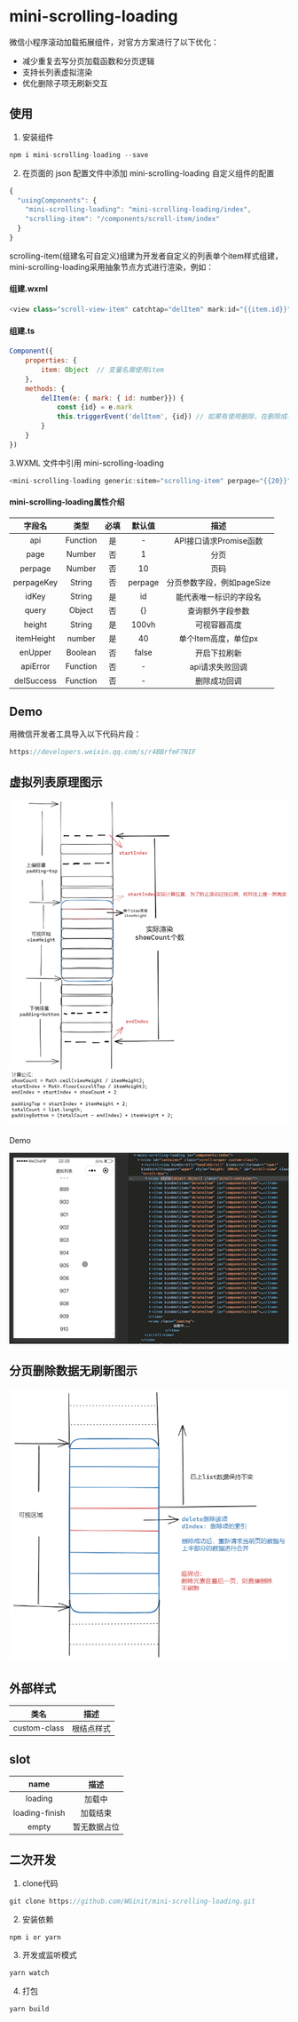 
# mini-scrolling-loading

微信小程序滚动加载拓展组件，对官方方案进行了以下优化：

* 减少重复去写分页加载函数和分页逻辑
* 支持长列表虚拟渲染
* 优化删除子项无刷新交互

## 使用

1. 安装组件

```javascript
npm i mini-scrolling-loading --save
```

2. 在页面的 json 配置文件中添加 mini-scrolling-loading 自定义组件的配置

```javascript
{
  "usingComponents": {
    "mini-scrolling-loading": "mini-scrolling-loading/index",
    "scrolling-item": "/components/scroll-item/index"
  }
}
```

scrolling-item(组建名可自定义)组建为开发者自定义的列表单个item样式组建，mini-scrolling-loading采用抽象节点方式进行渲染，例如：

#### 组建.wxml

```javascript
<view class="scroll-view-item" catchtap="delItem" mark:id="{{item.id}}">{{item.title}}</view>
```

#### 组建.ts

```javascript
Component({
    properties: {
        item: Object  // 变量名需使用item
    },
    methods: {
        delItem(e: { mark: { id: number}}) {
            const {id} = e.mark
            this.triggerEvent('delItem', {id}) // 如果有使用删除，在删除成功后，需派发delItem事件，传入删除的主键id即可，组建会无刷新更新列表。
        }
    }
})
```

3.WXML 文件中引用 mini-scrolling-loading

```javascript
<mini-scrolling-loading generic:sitem="scrolling-item" perpage="{{20}}" api="{{getData}}"></mini-scrolling-loading>
```

#### mini-scrolling-loading属性介绍

| 字段名 | 类型 | 必填 | 默认值 | 描述 |
| :---: | :---:| :---:| :---: | :---: |
| api | Function | 是 | - | API接口请求Promise函数 |
| page | Number | 否 | 1 | 分页|
| perpage | Number | 否 | 10 | 页码|
| perpageKey | String | 否 | perpage | 分页参数字段，例如pageSize |
| idKey | String | 是 | id | 能代表唯一标识的字段名 |
| query | Object | 否 | {} | 查询额外字段参数 |
| height | String | 是 | 100vh | 可视容器高度 |
| itemHeight | number | 是 | 40 | 单个Item高度，单位px|
| enUpper | Boolean | 否 | false | 开启下拉刷新 |
| apiError | Function | 否 | - | api请求失败回调 |
| delSuccess | Function | 否 | - | 删除成功回调 |

## Demo

用微信开发者工具导入以下代码片段：

```javascript
https://developers.weixin.qq.com/s/r4BBrfmF7NIF
```

## 虚拟列表原理图示

![虚拟列表](./src/assets/virtual.png)

Demo

![demo](./src/assets/virtual-demo.gif)

## 分页删除数据无刷新图示

![删除元素](./src/assets/del-item.png)

## 外部样式

| 类名 | 描述 |
| :--: | :--: |
| custom-class | 根结点样式 |

## slot

| name | 描述 |
| :--: | :--: |
| loading | 加载中 |
| loading-finish | 加载结束 |
| empty | 暂无数据占位 |

## 二次开发

1. clone代码

```javascript
git clone https://github.com/WGinit/mini-scrolling-loading.git
```

2. 安装依赖

```javascript
npm i or yarn
```

3. 开发或监听模式

```javascript
yarn watch
```

4. 打包

```javascript
yarn build
```
